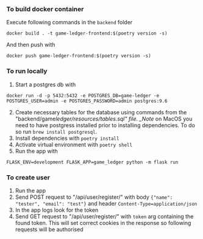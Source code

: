 ### To build docker container

Execute following commands in the `backend` folder

```
docker build . -t game-ledger-frontend:$(poetry version -s)
```

And then push with

```
docker push game-ledger-frontend:$(poetry version -s)
```

### To run locally

1. Start a postgres db with

```
docker run -d -p 5432:5432 -e POSTGRES_DB=game-ledger -e POSTGRES_USER=admin -e POSTGRES_PASSWORD=admin postgres:9.6
```

2. Create necessary tables for the database using commands from the "backend/game*ledger/resources/tables.sql" file.
   \_Note* on MacOS you need to have postgress installed prior to installing dependencies. To do so run `brew install postgresql`.
3. Install dependencies with `poetry install`
4. Activate virtual environment with `poetry shell`
5. Run the app with

```
FLASK_ENV=development FLASK_APP=game_ledger python -m flask run
```

### To create user

1. Run the app
2. Send POST request to "/api/user/register/" with body `{"name": "tester", "email": "test"}` and header `Content-Type=application/json`
3. In the app logs look for the token
4. Send GET request to "/api/user/register/" with `token` arg containing the found token. This will set correct cookies in the response so following requests will be authorised
